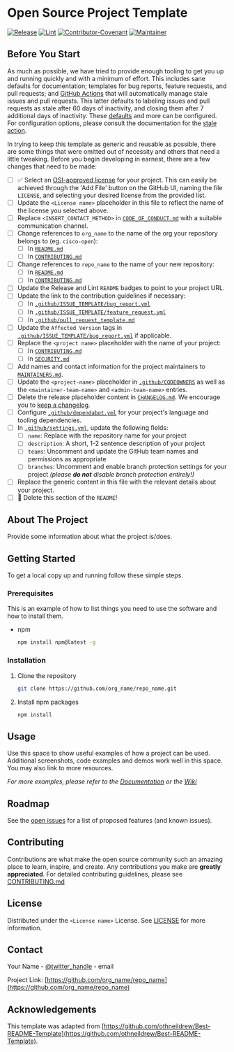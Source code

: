 # Open Source Project Template

[![Release](https://img.shields.io/github/v/release/cisco-ospo/oss-template?display_name=tag)](CHANGELOG.md)
[![Lint](https://github.com/cisco-ospo/oss-template/actions/workflows/lint.yml/badge.svg?branch=main)](https://github.com/marketplace/actions/super-linter)
[![Contributor-Covenant](https://img.shields.io/badge/Contributor%20Covenant-2.1-fbab2c.svg)](CODE_OF_CONDUCT.md)
[![Maintainer](https://img.shields.io/badge/Maintainer-Cisco-00bceb.svg)](https://opensource.cisco.com)

## Before You Start

As much as possible, we have tried to provide enough tooling to get you up and
running quickly and with a minimum of effort. This includes sane defaults for
documentation; templates for bug reports, feature requests, and pull requests;
and [GitHub Actions](https://github.com/features/actions) that will
automatically manage stale issues and pull requests. This latter defaults to
labeling issues and pull requests as stale after 60 days of inactivity, and
closing them after 7 additional days of inactivity. These
[defaults](.github/workflows/stale.yml) and more can be configured. For
configuration options, please consult the documentation for the [stale
action](https://github.com/actions/stale).

In trying to keep this template as generic and reusable as possible, there are
some things that were omitted out of necessity and others that need a little
tweaking. Before you begin developing in earnest, there are a few changes that
need to be made:

- [ ] ✅ Select an [OSI-approved license](https://opensource.org/licenses) for
  your project. This can easily be achieved through the 'Add File' button on the
  GitHub UI, naming the file `LICENSE`, and selecting your desired license from
  the provided list.
- [ ] Update the `<License name>` placeholder in this file to reflect the name
  of the license you selected above.
- [ ] Replace `<INSERT_CONTACT_METHOD>` in
  [`CODE_OF_CONDUCT.md`](CODE_OF_CONDUCT.md) with a suitable communication
  channel.
- [ ] Change references to `org_name` to the name of the org your repository belongs
  to (eg. `cisco-open`):
  - [ ] In [`README.md`](README.md)
  - [ ] In [`CONTRIBUTING.md`](CONTRIBUTING.md)
- [ ] Change references to `repo_name` to the name of your new repository:
  - [ ] In [`README.md`](README.md)
  - [ ] In [`CONTRIBUTING.md`](CONTRIBUTING.md)
- [ ] Update the Release and Lint `README` badges to point to your project URL.
- [ ] Update the link to the contribution guidelines if necessary:
  - [ ] In
    [`.github/ISSUE_TEMPLATE/bug_report.yml`](.github/ISSUE_TEMPLATE/bug_report.yml)
  - [ ] In
    [`.github/ISSUE_TEMPLATE/feature_request.yml`](.github/ISSUE_TEMPLATE/feature_request.yml)
  - [ ] In
    [`.github/pull_request_template.md`](.github/pull_request_template.md)
- [ ] Update the `Affected Version` tags in
  [`.github/ISSUE_TEMPLATE/bug_report.yml`](.github/ISSUE_TEMPLATE/bug_report.yml)
  if applicable.
- [ ] Replace the `<project name>` placeholder with the name of your project:
  - [ ] In [`CONTRIBUTING.md`](CONTRIBUTING.md)
  - [ ] In [`SECURITY.md`](SECURITY.md)
- [ ] Add names and contact information for the project maintainers to
  [`MAINTAINERS.md`](MAINTAINERS.md).
- [ ] Update the `<project-name>` placeholder in
  [`.github/CODEOWNERS`](.github/CODEOWNERS) as well as the
  `<maintainer-team-name>` and `<admin-team-name>` entries.
- [ ] Delete the release placeholder content in [`CHANGELOG.md`](CHANGELOG.md).
  We encourage you to [keep a changelog](https://keepachangelog.com/en/1.0.0/).
- [ ] Configure [`.github/dependabot.yml`](.github/dependabot.yml) for your project's
  language and tooling dependencies.
- [ ] In [`.github/settings.yml`](.github/settings.yml), update the following fields:
  - [ ] `name`: Replace with the repository name for your project
  - [ ] `description`: A short, 1-2 sentence description of your project
  - [ ] `teams`: Uncomment and update the GitHub team names and permissions as appropriate
  - [ ] `branches`: Uncomment and enable branch protection settings for your
    project _(please **do not** disable branch protection entirely!)_
- [ ] Replace the generic content in this file with the relevant details about
  your project.
- [ ] 🚨 Delete this section of the `README`!

## About The Project

Provide some information about what the project is/does.

## Getting Started

To get a local copy up and running follow these simple steps.

### Prerequisites

This is an example of how to list things you need to use the software and how to
install them.

- npm

  ```sh
  npm install npm@latest -g
  ```

### Installation

1. Clone the repository

   ```sh
   git clone https://github.com/org_name/repo_name.git
   ```

2. Install npm packages

   ```sh
   npm install
   ```

## Usage

Use this space to show useful examples of how a project can be used. Additional
screenshots, code examples and demos work well in this space. You may also link
to more resources.

_For more examples, please refer to the [Documentation](https://example.com) or
the [Wiki](https://github.com/org_name/repo_name/wiki)_

## Roadmap

See the [open issues](https://github.com/org_name/repo_name/issues) for a list
of proposed features (and known issues).

## Contributing

Contributions are what make the open source community such an amazing place to
learn, inspire, and create. Any contributions you make are **greatly
appreciated**. For detailed contributing guidelines, please see
[CONTRIBUTING.md](CONTRIBUTING.md)

## License

Distributed under the `<License name>` License. See [LICENSE](LICENSE) for more
information.

## Contact

Your Name - [@twitter_handle](https://twitter.com/twitter_handle) - email

Project Link:
[https://github.com/org_name/repo_name](https://github.com/org_name/repo_name)

## Acknowledgements

This template was adapted from
[https://github.com/othneildrew/Best-README-Template](https://github.com/othneildrew/Best-README-Template).
